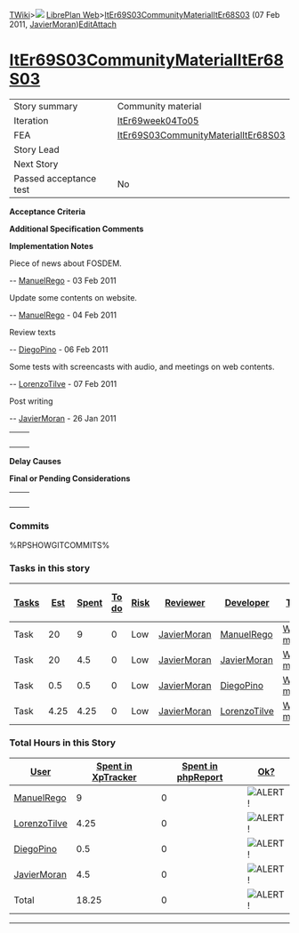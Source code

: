 [TWiki](Main_WebHome)&gt;![](/twiki/pub/TWiki/TWikiDocGraphics/web-bg-small.gif) [LibrePlan Web](LibrePlan_WebHome)&gt;[ItEr69S03CommunityMaterialItEr68S03](LibrePlan_ItEr69S03CommunityMaterialItEr68S03 "Topic revision: 6 (07 Feb 2011 - 10:30:29)") (07 Feb 2011, [JavierMoran](Main_JavierMoran))[Edit](LibrePlan_ItEr69S03CommunityMaterialItEr68S03?t=1520343654 "Edit this topic text")[Attach](/twiki/bin/attach/LibrePlan/ItEr69S03CommunityMaterialItEr68S03 "Attach an image or document to this topic")  

 [ItEr69S03CommunityMaterialItEr68S03](LibrePlan_ItEr69S03CommunityMaterialItEr68S03)
=====================================================================================

|                        |                                                                                      |
|------------------------|--------------------------------------------------------------------------------------|
| Story summary          | Community material                                                                   |
| Iteration              | [ItEr69week04To05](LibrePlan_ItEr69week04To05)                                       |
| FEA                    | [ItEr69S03CommunityMaterialItEr68S03](LibrePlan_ItEr69S03CommunityMaterialItEr68S03) |
| Story Lead             |                                                                                      |
| Next Story             |                                                                                      |
| Passed acceptance test | No                                                                                   |

**Acceptance Criteria**

**Additional Specification Comments**

**Implementation Notes**

Piece of news about FOSDEM.

-- [ManuelRego](Main_ManuelRego) - 03 Feb 2011

Update some contents on website.

-- [ManuelRego](Main_ManuelRego) - 04 Feb 2011

Review texts

-- [DiegoPino](Main_DiegoPino) - 06 Feb 2011

Some tests with screencasts with audio, and meetings on web contents.

-- [LorenzoTilve](Main_LorenzoTilve) - 07 Feb 2011

Post writing

-- [JavierMoran](Main_JavierMoran) - 26 Jan 2011

|     |     |
|-----|-----|
|     |     |

**Delay Causes**

**Final or Pending Considerations**

|     |     |
|-----|-----|
|     |     |

###  Commits

%RPSHOWGITCOMMITS%

###  Tasks in this story

| [Tasks](LibrePlan_ItEr69S03CommunityMaterialItEr68S03?sortcol=0;table=2;up=0#sorted_table "Sort by this column") | [Est](LibrePlan_ItEr69S03CommunityMaterialItEr68S03?sortcol=1;table=2;up=0#sorted_table "Sort by this column") | [Spent](LibrePlan_ItEr69S03CommunityMaterialItEr68S03?sortcol=2;table=2;up=0#sorted_table "Sort by this column") | [To do](LibrePlan_ItEr69S03CommunityMaterialItEr68S03?sortcol=3;table=2;up=0#sorted_table "Sort by this column") | [Risk](LibrePlan_ItEr69S03CommunityMaterialItEr68S03?sortcol=4;table=2;up=0#sorted_table "Sort by this column") | [Reviewer](LibrePlan_ItEr69S03CommunityMaterialItEr68S03?sortcol=5;table=2;up=0#sorted_table "Sort by this column") | [Developer](LibrePlan_ItEr69S03CommunityMaterialItEr68S03?sortcol=6;table=2;up=0#sorted_table "Sort by this column") | [Task Name](LibrePlan_ItEr69S03CommunityMaterialItEr68S03?sortcol=7;table=2;up=0#sorted_table "Sort by this column") | [Start Date](LibrePlan_ItEr69S03CommunityMaterialItEr68S03?sortcol=8;table=2;up=0#sorted_table "Sort by this column") | [Est End Date](LibrePlan_ItEr69S03CommunityMaterialItEr68S03?sortcol=9;table=2;up=0#sorted_table "Sort by this column") | [End Date](LibrePlan_ItEr69S03CommunityMaterialItEr68S03?sortcol=10;table=2;up=0#sorted_table "Sort by this column") |
|------------------------------------------------------------------------------------------------------------------|----------------------------------------------------------------------------------------------------------------|------------------------------------------------------------------------------------------------------------------|------------------------------------------------------------------------------------------------------------------|-----------------------------------------------------------------------------------------------------------------|---------------------------------------------------------------------------------------------------------------------|----------------------------------------------------------------------------------------------------------------------|----------------------------------------------------------------------------------------------------------------------|-----------------------------------------------------------------------------------------------------------------------|-------------------------------------------------------------------------------------------------------------------------|----------------------------------------------------------------------------------------------------------------------|
| Task                                                                                                             | 20                                                                                                             | 9                                                                                                                | 0                                                                                                                | Low                                                                                                             | [JavierMoran](Main_JavierMoran)                                                                                     | [ManuelRego](Main_ManuelRego)                                                                                        | [Web project management](LibrePlan_AnA06S01CommnityMaterial#TasK2)                                                   |                                                                                                                       |                                                                                                                         |                                                                                                                      |
| Task                                                                                                             | 20                                                                                                             | 4.5                                                                                                              | 0                                                                                                                | Low                                                                                                             | [JavierMoran](Main_JavierMoran)                                                                                     | [JavierMoran](Main_JavierMoran)                                                                                      | [Web project management](LibrePlan_AnA06S01CommnityMaterial#TasK2)                                                   |                                                                                                                       |                                                                                                                         |                                                                                                                      |
| Task                                                                                                             | 0.5                                                                                                            | 0.5                                                                                                              | 0                                                                                                                | Low                                                                                                             | [JavierMoran](Main_JavierMoran)                                                                                     | [DiegoPino](Main_DiegoPino)                                                                                          | [Web project management](LibrePlan_AnA06S01CommnityMaterial#TasK2)                                                   | 0                                                                                                                     | 0                                                                                                                       | 0                                                                                                                    |
| Task                                                                                                             | 4.25                                                                                                           | 4.25                                                                                                             | 0                                                                                                                | Low                                                                                                             | [JavierMoran](Main_JavierMoran)                                                                                     | [LorenzoTilve](Main_LorenzoTilve)                                                                                    | [Web project management](LibrePlan_AnA06S01CommnityMaterial#TasK2)                                                   | 0                                                                                                                     | 0                                                                                                                       | 0                                                                                                                    |

###  Total Hours in this Story

| [User](LibrePlan_ItEr69S03CommunityMaterialItEr68S03?sortcol=0;table=3;up=0#sorted_table "Sort by this column") | [Spent in XpTracker](LibrePlan_ItEr69S03CommunityMaterialItEr68S03?sortcol=1;table=3;up=0#sorted_table "Sort by this column") | [Spent in phpReport](LibrePlan_ItEr69S03CommunityMaterialItEr68S03?sortcol=2;table=3;up=0#sorted_table "Sort by this column") | [Ok?](LibrePlan_ItEr69S03CommunityMaterialItEr68S03?sortcol=3;table=3;up=0#sorted_table "Sort by this column") |
|-----------------------------------------------------------------------------------------------------------------|-------------------------------------------------------------------------------------------------------------------------------|-------------------------------------------------------------------------------------------------------------------------------|----------------------------------------------------------------------------------------------------------------|
| [ManuelRego](Main_ManuelRego)                                                                                   | 9                                                                                                                             | 0                                                                                                                             | ![ALERT!](/twiki/pub/TWiki/TWikiDocGraphics/warning.gif "ALERT!")                                              |
| [LorenzoTilve](Main_LorenzoTilve)                                                                               | 4.25                                                                                                                          | 0                                                                                                                             | ![ALERT!](/twiki/pub/TWiki/TWikiDocGraphics/warning.gif "ALERT!")                                              |
| [DiegoPino](Main_DiegoPino)                                                                                     | 0.5                                                                                                                           | 0                                                                                                                             | ![ALERT!](/twiki/pub/TWiki/TWikiDocGraphics/warning.gif "ALERT!")                                              |
| [JavierMoran](Main_JavierMoran)                                                                                 | 4.5                                                                                                                           | 0                                                                                                                             | ![ALERT!](/twiki/pub/TWiki/TWikiDocGraphics/warning.gif "ALERT!")                                              |
| Total                                                                                                           | 18.25                                                                                                                         | 0                                                                                                                             | ![ALERT!](/twiki/pub/TWiki/TWikiDocGraphics/warning.gif "ALERT!")                                              |

------------------------------------------------------------------------

